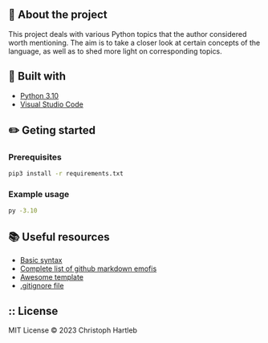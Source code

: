 ## :newspaper: About the project

This project deals with various Python topics that the author considered worth mentioning. The aim is to take a closer look at certain concepts of the language, as well as to shed more light on corresponding topics.

## :hammer: Built with

* [Python 3.10](https://www.python.org/)
* [Visual Studio Code](https://code.visualstudio.com/)

## :pencil2: Geting started

### Prerequisites

```bash
pip3 install -r requirements.txt
```

### Example usage

```bash
py -3.10 
```

## :books: Useful resources

* [Basic syntax](https://www.markdownguide.org/basic-syntax/)
* [Complete list of github markdown emofis](https://dev.to/nikolab/complete-list-of-github-markdown-emoji-markup-5aia)
* [Awesome template](http://github.com/Human-Activity-Recognition/blob/main/README.md)
* [.gitignore file](https://git-scm.com/docs/gitignore)

## :: License

MIT License :copyright: 2023 Christoph Hartleb
